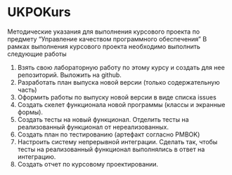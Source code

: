# UKPOKurs
Методические указания для выполнения курсового проекта по предмету
“Управление качеством программного обеспечения”
В рамках выполнения курсового проекта необходимо выполнить следующие работы
1. Взять свою лабораторную работу по этому курсу и создать для нее репозиторий. Выложить
на github.
2. Разработать план выпуска новой версии (только содержательную часть)
3. Оформить работы по выпуску новой версии в виде списка issues
4. Создать скелет функционала новой программы (классы и экранные формы).
5. Создать тесты на новый функционал. Отделить тесты на реализованный функционал от
нереализованных.
6. Создать план по тестированию (артефакт согласно PMBOK)
7. Настроить систему непрерывной интеграции. Сделать так, чтобы тесты на реализованный
функционал выполнялись в ответ на интеграцию.
8. Создать отчет по курсовому проектировании.
